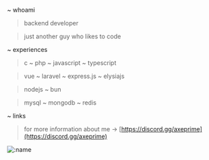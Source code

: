 ~ whoami
> backend developer

> just another guy who likes to code

~ experiences
> c ~ php ~ javascript ~ typescript

> vue ~ laravel ~ express.js ~ elysiajs

> nodejs ~ bun

> mysql ~ mongodb ~ redis

~ links
> for more information about me -> [https://discord.gg/axeprime](https://discord.gg/axeprime)


![:name](https://moe-counter.es3n1n.eu/get/@Atakan75?theme=asoul)
